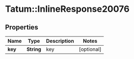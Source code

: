 # Tatum::InlineResponse20076

## Properties
Name | Type | Description | Notes
------------ | ------------- | ------------- | -------------
**key** | **String** | key | [optional] 


